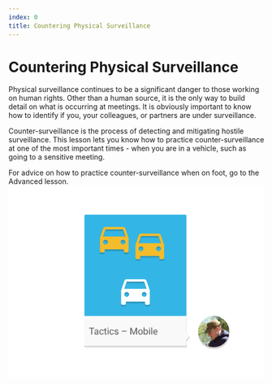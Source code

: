 ```yaml
---
index: 0
title: Countering Physical Surveillance
---
```

# Countering Physical Surveillance

Physical surveillance continues to be a significant danger to those working on human rights. Other than a human source, it is the only way to build detail on what is occurring at meetings. It is obviously important to know how to identify if you, your colleagues, or partners are under surveillance.

Counter-surveillance is the process of detecting and mitigating hostile surveillance. This lesson lets you know how to practice counter-surveillance at one of the most important times - when you are in a vehicle, such as going to a sensitive meeting.

For advice on how to practice counter-surveillance when on foot, go to the Advanced lesson.
![image](surveillance4.png)